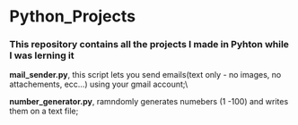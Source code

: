 # Python_Projects

### This repository contains all the projects I made in Pyhton while I was lerning it


**mail_sender.py**, this script lets you send emails(text only - no images, no attachements, ecc...) using your gmail account;\

**number_generator.py**, ramndomly generates numebers (1 -100) and writes them on a text file;
